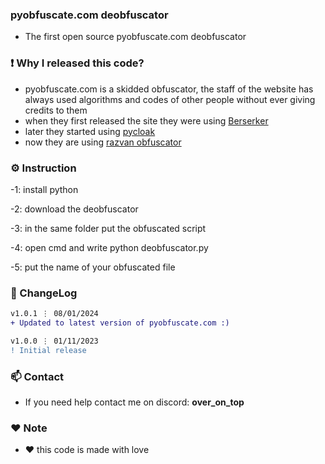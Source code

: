 ### pyobfuscate.com deobfuscator
- The first open source pyobfuscate.com deobfuscator

### ❗ Why I released this code?
- pyobfuscate.com is a skidded obfuscator, the staff of the website has always used algorithms and codes of other people without ever giving credits to them
- when they first released the site they were using [Berserker](https://github.com/billythegoat356/Berserker/)
- later they started using [pycloak](https://github.com/addi00000/pycloak)
- now they are using [razvan obfuscator](https://github.com/im-razvan/Python-Obfuscator)

### ⚙️ Instruction

-1: install python  

-2: download the deobfuscator

-3: in the same folder put the obfuscated script      

-4: open cmd and write python deobfuscator.py  

-5: put the name of your obfuscated file  

### 📜 ChangeLog

```diff
v1.0.1 ⋮ 08/01/2024
+ Updated to latest version of pyobfuscate.com :)

v1.0.0 ⋮ 01/11/2023
! Initial release
```

### 📫 Contact

- If you need help contact me on discord: **over_on_top**

### ❤️ Note
-  ❤️ this code is made with love
